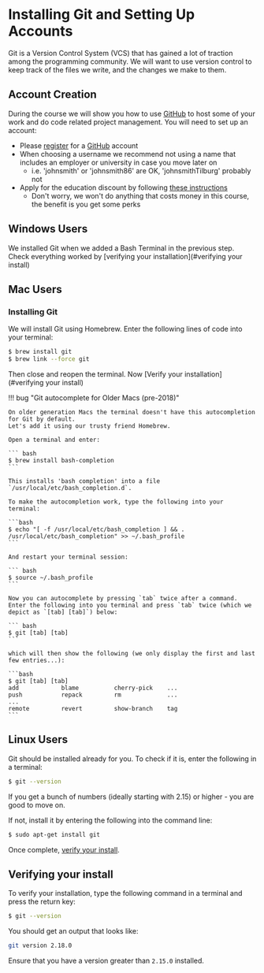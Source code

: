# Installing Git and Setting Up Accounts

Git is a Version Control System (VCS) that has gained a lot of traction among the programming community.
We will want to use version control to keep track of the files we write, and the changes we make to them.

## Account Creation

During the course we will show you how to use [GitHub](https://www.github.com) to host some of your work and do code related project management. You will need to set up an account:

* Please [register](https://github.com/join) for a [GitHub](https://github.com/) account
* When choosing a username we recommend not using a name that includes an employer or university in case you move later on
  * i.e. 'johnsmith' or 'johnsmith86' are OK, 'johnsmithTilburg' probably not
* Apply for the education discount by following [these instructions](gh-edu)
  * Don't worry, we won't do anything that costs money in this course, the benefit is you get some perks

## Windows Users

We installed Git when we added a Bash Terminal in the previous step.
Check everything worked by [verifying your installation](#verifying your install)

## Mac Users

### Installing Git

We will install Git using Homebrew. Enter the following lines of code into your terminal:

``` bash
$ brew install git
$ brew link --force git
```

Then close and reopen the terminal. Now [Verify your installation](#verifying your install)

!!! bug "Git autocomplete for Older Macs (pre-2018)"

    On older generation Macs the terminal doesn't have this autocompletion for Git by default. 
    Let's add it using our trusty friend Homebrew.

    Open a terminal and enter:

    ``` bash
    $ brew install bash-completion
    ```

    This installs 'bash completion' into a file `/usr/local/etc/bash_completion.d`.

    To make the autocompletion work, type the following into your terminal:

    ```bash
    $ echo "[ -f /usr/local/etc/bash_completion ] && . /usr/local/etc/bash_completion" >> ~/.bash_profile
    ```

    And restart your terminal session:

    ``` bash
    $ source ~/.bash_profile
    ```

    Now you can autocomplete by pressing `tab` twice after a command.
    Enter the following into you terminal and press `tab` twice (which we depict as `[tab] [tab]`) below:

    ``` bash
    $ git [tab] [tab]
    ```

    which will then show the following (we only display the first and last few entries...):

    ```bash
    $ git [tab] [tab]
    add            blame          cherry-pick    ...         
    push           repack         rm             ...
    ...
    remote         revert         show-branch    tag
    ```

## Linux Users

Git should be installed already for you.
To check if it is, enter the following in a terminal:

``` bash
$ git --version
```

If you get a bunch of numbers (ideally starting with 2.15) or higher - you are good to move on.

If not, install it by entering the following into the command line:

``` bash
$ sudo apt-get install git
```

Once complete, [verify your install](#verifying-your-install).

## Verifying your install

To verify your installation, type the following command in a terminal and press the return key:

```bash
$ git --version
```

You should get an output that looks like:

```bash
git version 2.18.0
```

Ensure that you have a version greater than `2.15.0` installed.

[gh-edu]: https://docs.github.com/en/education/explore-the-benefits-of-teaching-and-learning-with-github-education/apply-for-an-educator-or-researcher-discount
